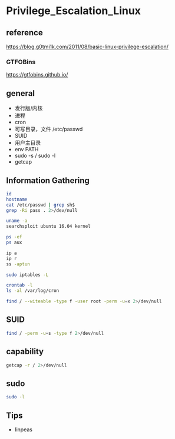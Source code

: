 # Privilege_Escalation_Linux

## reference

<https://blog.g0tmi1k.com/2011/08/basic-linux-privilege-escalation/>

### GTFOBins

<https://gtfobins.github.io/>

## general

- 发行版/内核
- 进程
- cron
- 可写目录，文件 /etc/passwd
- SUID
- 用户主目录
- env PATH
- sudo -s / sudo -l
- getcap

## Information Gathering

```bash
id
hostname
cat /etc/passwd | grep sh$
grep -Ri pass . 2>/dev/null

uname -a
searchsploit ubuntu 16.04 kernel

ps -ef
ps aux

ip a
ip r
ss -aptun

sudo iptables -L

crontab -l
ls -al /var/log/cron

find / --witeable -type f -user root -perm -u=x 2>/dev/null
```

## SUID

```bash
find / -perm -u=s -type f 2>/dev/null
```

## capability

```bash
getcap -r / 2>/dev/null
```

## sudo

```bash
sudo -l
```

## Tips

- linpeas
